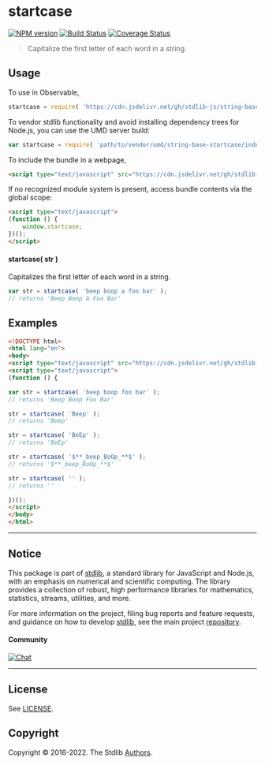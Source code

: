 <!--

@license Apache-2.0

Copyright (c) 2022 The Stdlib Authors.

Licensed under the Apache License, Version 2.0 (the "License");
you may not use this file except in compliance with the License.
You may obtain a copy of the License at

   http://www.apache.org/licenses/LICENSE-2.0

Unless required by applicable law or agreed to in writing, software
distributed under the License is distributed on an "AS IS" BASIS,
WITHOUT WARRANTIES OR CONDITIONS OF ANY KIND, either express or implied.
See the License for the specific language governing permissions and
limitations under the License.

-->

# startcase

[![NPM version][npm-image]][npm-url] [![Build Status][test-image]][test-url] [![Coverage Status][coverage-image]][coverage-url] <!-- [![dependencies][dependencies-image]][dependencies-url] -->

> Capitalize the first letter of each word in a string.

<section class="intro">

</section>

<!-- /.intro -->



<section class="usage">

## Usage

To use in Observable,

```javascript
startcase = require( 'https://cdn.jsdelivr.net/gh/stdlib-js/string-base-startcase@umd/browser.js' )
```

To vendor stdlib functionality and avoid installing dependency trees for Node.js, you can use the UMD server build:

```javascript
var startcase = require( 'path/to/vendor/umd/string-base-startcase/index.js' )
```

To include the bundle in a webpage,

```html
<script type="text/javascript" src="https://cdn.jsdelivr.net/gh/stdlib-js/string-base-startcase@umd/browser.js"></script>
```

If no recognized module system is present, access bundle contents via the global scope:

```html
<script type="text/javascript">
(function () {
    window.startcase;
})();
</script>
```

#### startcase( str )

Capitalizes the first letter of each word in a string.

```javascript
var str = startcase( 'beep boop a foo bar' );
// returns 'Beep Boop A Foo Bar'
```

</section>

<!-- /.usage -->

<section class="examples">

## Examples

<!-- eslint no-undef: "error" -->

```html
<!DOCTYPE html>
<html lang="en">
<body>
<script type="text/javascript" src="https://cdn.jsdelivr.net/gh/stdlib-js/string-base-startcase@umd/browser.js"></script>
<script type="text/javascript">
(function () {

var str = startcase( 'beep boop foo bar' );
// returns 'Beep Boop Foo Bar'

str = startcase( 'Beep' );
// returns 'Beep'

str = startcase( 'BeEp' );
// returns 'BeEp'

str = startcase( '$**_beep_BoOp_**$' );
// returns '$**_beep_BoOp_**$'

str = startcase( '' );
// returns ''

})();
</script>
</body>
</html>
```

</section>

<!-- /.examples -->

<!-- Section for related `stdlib` packages. Do not manually edit this section, as it is automatically populated. -->

<section class="related">

</section>

<!-- /.related -->

<!-- Section for all links. Make sure to keep an empty line after the `section` element and another before the `/section` close. -->


<section class="main-repo" >

* * *

## Notice

This package is part of [stdlib][stdlib], a standard library for JavaScript and Node.js, with an emphasis on numerical and scientific computing. The library provides a collection of robust, high performance libraries for mathematics, statistics, streams, utilities, and more.

For more information on the project, filing bug reports and feature requests, and guidance on how to develop [stdlib][stdlib], see the main project [repository][stdlib].

#### Community

[![Chat][chat-image]][chat-url]

---

## License

See [LICENSE][stdlib-license].


## Copyright

Copyright &copy; 2016-2022. The Stdlib [Authors][stdlib-authors].

</section>

<!-- /.stdlib -->

<!-- Section for all links. Make sure to keep an empty line after the `section` element and another before the `/section` close. -->

<section class="links">

[npm-image]: http://img.shields.io/npm/v/@stdlib/string-base-startcase.svg
[npm-url]: https://npmjs.org/package/@stdlib/string-base-startcase

[test-image]: https://github.com/stdlib-js/string-base-startcase/actions/workflows/test.yml/badge.svg?branch=main
[test-url]: https://github.com/stdlib-js/string-base-startcase/actions/workflows/test.yml?query=branch:main

[coverage-image]: https://img.shields.io/codecov/c/github/stdlib-js/string-base-startcase/main.svg
[coverage-url]: https://codecov.io/github/stdlib-js/string-base-startcase?branch=main

<!--

[dependencies-image]: https://img.shields.io/david/stdlib-js/string-base-startcase.svg
[dependencies-url]: https://david-dm.org/stdlib-js/string-base-startcase/main

-->

[chat-image]: https://img.shields.io/gitter/room/stdlib-js/stdlib.svg
[chat-url]: https://gitter.im/stdlib-js/stdlib/

[stdlib]: https://github.com/stdlib-js/stdlib

[stdlib-authors]: https://github.com/stdlib-js/stdlib/graphs/contributors

[umd]: https://github.com/umdjs/umd
[es-module]: https://developer.mozilla.org/en-US/docs/Web/JavaScript/Guide/Modules

[deno-url]: https://github.com/stdlib-js/string-base-startcase/tree/deno
[umd-url]: https://github.com/stdlib-js/string-base-startcase/tree/umd
[esm-url]: https://github.com/stdlib-js/string-base-startcase/tree/esm
[branches-url]: https://github.com/stdlib-js/string-base-startcase/blob/main/branches.md

[stdlib-license]: https://raw.githubusercontent.com/stdlib-js/string-base-startcase/main/LICENSE

</section>

<!-- /.links -->
